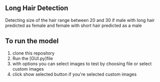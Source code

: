 ## Long Hair Detection
Detecting size of the hair range between 20 and 30 if male with long hair predicted as female and female with short hair predicted as  a male
## To run the model
1. clone this repository
2. Run the [GUI.py]file
3. with options you can select images to test by choosing file or select custom images
4. click show selected button if you're selected custom images


